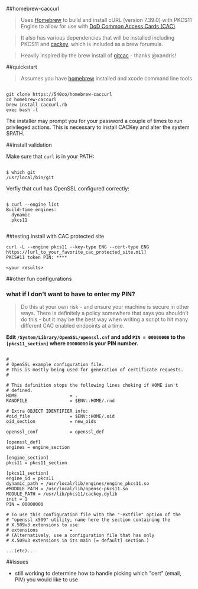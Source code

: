 ##homebrew-caccurl

>Uses [Homebrew](http://brew.sh/) to build and install cURL (version  7.39.0) with PKCS11 Engine to allow for use with [DoD Common Access Cards (CAC)](http://www.cac.mil/).  

>  It also has various dependencies that will be installed including PKCS11 and [cackey](https://github.com/Conservatory/CACKey), which is included as a brew forumula.


> Heavily inspired by the brew install of [gitcac](https://github.com/xandris/homebrew-gitcac) - thanks @xandris!

##quickstart

> Assumes you have [homebrew](http://brew.sh/) installed and xcode command line tools

```

git clone https://540co/homebrew-caccurl
cd homebrew-caccurl
brew install caccurl.rb
exec bash -l

```

The installer may prompt you for your password a couple of times to run privileged actions. This is necessary to install CACKey and alter the system $PATH.

##install validation

Make sure that `curl` is in your PATH:

```

$ which git
/usr/local/bin/git

```

Verfiy that curl has OpenSSL configured correctly:
```

$ curl --engine list
Build-time engines:
  dynamic
  pkcs11
  
```

##testing install with CAC protected site
```
curl -L --engine pkcs11 --key-type ENG --cert-type ENG https://[url_to_your_favorite_cac_protected_site.mil]
PKCS#11 token PIN: ****

<your results>

```

##other fun configurations

### what if I don't want to have to enter my PIN?
> Do this at your own risk - and ensure your machine is secure in other ways.  There is definitely a policy somewhere that says you shouldn't do this - but it may be the best way when writing a script to hit many different CAC enabled endpoints at a time.

**Edit `/System/Library/OpenSSL/openssl.cnf` and add `PIN = 00000000` to the `[pkcs11_section]` where `00000000` is your PIN number.**

```

#
# OpenSSL example configuration file.
# This is mostly being used for generation of certificate requests.
#

# This definition stops the following lines choking if HOME isn't
# defined.
HOME                    = .
RANDFILE                = $ENV::HOME/.rnd

# Extra OBJECT IDENTIFIER info:
#oid_file               = $ENV::HOME/.oid
oid_section             = new_oids

openssl_conf            = openssl_def

[openssl_def]
engines = engine_section

[engine_section]
pkcs11 = pkcs11_section

[pkcs11_section]
engine_id = pkcs11
dynamic_path = /usr/local/lib/engines/engine_pkcs11.so
#MODULE_PATH = /usr/local/lib/opensc-pkcs11.so
MODULE_PATH = /usr/lib/pkcs11/cackey.dylib
init = 1
PIN = 00000000

# To use this configuration file with the "-extfile" option of the
# "openssl x509" utility, name here the section containing the
# X.509v3 extensions to use:
# extensions            =
# (Alternatively, use a configuration file that has only
# X.509v3 extensions in its main [= default] section.)

...(etc)...
```

##issues
- still working to determine how to handle picking which "cert" (email, PIV) you would like to use 





